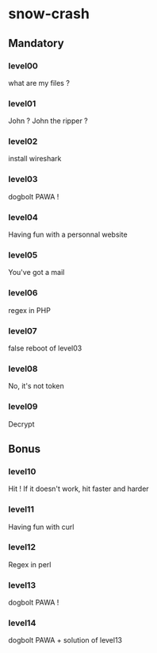 # snow-crash

## Mandatory
### level00
what are my files ?

### level01
John ? John the ripper ?

### level02
install wireshark

### level03
dogbolt PAWA !

### level04
Having fun with a personnal website

### level05
You've got a mail

### level06
regex in PHP

### level07
false reboot of level03

### level08
No, it's not token

### level09
Decrypt

## Bonus
### level10
Hit ! If it doesn't work, hit faster and harder

### level11
Having fun with curl

### level12
Regex in perl

### level13
dogbolt PAWA !

### level14
dogbolt PAWA + solution of level13
